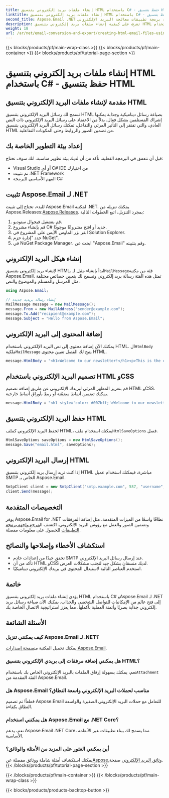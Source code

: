 ```yaml
---
title: إنشاء ملفات بريد إلكتروني بتنسيق HTML باستخدام C# - حفظ بتنسيق HTML
linktitle: إنشاء ملفات بريد إلكتروني بتنسيق HTML باستخدام C# - حفظ بتنسيق HTML
second_title: Aspose.Email .NET واجهة برمجة تطبيقات معالجة البريد الإلكتروني
description: تعرف على كيفية إنشاء ملفات بريد إلكتروني بتنسيق HTML باستخدام C# وAspose.Email لـ .NET. دليل خطوة بخطوة مع الكود المصدري لتخصيص البريد الإلكتروني بسلاسة.
weight: 18
url: /ar/net/email-conversion-and-export/creating-html-email-files-using-csharp-save-as-html/
---
```


{{< blocks/products/pf/main-wrap-class >}}
{{< blocks/products/pf/main-container >}}
{{< blocks/products/pf/tutorial-page-section >}}

# إنشاء ملفات بريد إلكتروني بتنسيق HTML باستخدام C# - حفظ بتنسيق HTML


## مقدمة لإنشاء ملفات البريد الإلكتروني بتنسيق HTML

تسمح لك رسائل البريد الإلكتروني بتنسيق HTML بصياغة رسائل ديناميكية وجذابة يمكنها إشراك المستلمين بشكل فعال. بدلاً من الاعتماد على رسائل البريد الإلكتروني ذات النص العادي، والتي تفتقر إلى التأثير المرئي والتفاعل، تمكنك رسائل البريد الإلكتروني بتنسيق HTML من تضمين الصور والروابط وحتى المكونات التفاعلية.

## إعداد بيئة التطوير الخاصة بك

قبل أن نتعمق في البرمجة الفعلية، تأكد من أن لديك بيئة تطوير مناسبة. انك سوف تحتاج:

- Visual Studio أو أي C# IDE من اختيارك
- تم تثبيت .NET Framework
- الفهم الأساسي للبرمجة C#

## تثبيت Aspose.Email لـ .NET

 للبدء، تحتاج إلى تثبيت Aspose.Email لمكتبة .NET. يمكنك تنزيله من Aspose.Releases:[Aspose.Releases](https://releases.aspose.com/email/net/). بمجرد التنزيل، اتبع الخطوات التالية:

1. قم بتشغيل فيجوال ستوديو.
2. قم بإنشاء مشروع C# جديد أو افتح مشروعًا موجودًا.
3. انقر بزر الماوس الأيمن على المشروع في Solution Explorer.
4. حدد "إدارة حزم NuGet".
5. في NuGet Package Manager، ابحث عن "Aspose.Email" وقم بتثبيته.

## إنشاء هيكل البريد الإلكتروني

 لإنشاء بريد إلكتروني بتنسيق HTML، ابدأ بإنشاء مثيل لـ`MailMessage`فئة من مكتبة Aspose.Email. تمثل هذه الفئة رسالة بريد إلكتروني وتسمح لك بتعيين خصائص مختلفة مثل المرسل والمستلم والموضوع والنص.

```csharp
using Aspose.Email;

// إنشاء رسالة بريدية جديدة
MailMessage message = new MailMessage();
message.From = new MailAddress("sender@example.com");
message.To.Add("recipient@example.com");
message.Subject = "Hello from Aspose.Email";
```

## إضافة المحتوى إلى البريد الإلكتروني

 يمكنك الآن إضافة محتوى إلى نص البريد الإلكتروني باستخدام HTML. ال`HtmlBody` ملكية`MailMessage` يتيح لك الفصل تعيين محتوى HTML.

```csharp
message.HtmlBody = "<h1>Welcome to our newsletter!</h1><p>This is the content of our email.</p>";
```

## تصميم البريد الإلكتروني باستخدام HTML وCSS

قم بتعزيز المظهر المرئي لبريدك الإلكتروني عن طريق إضافة تصميم HTML وCSS. يمكنك تضمين أنماط مضمّنة أو ربط بأوراق أنماط خارجية.

```csharp
message.HtmlBody = "<h1 style='color: #007bff;'>Welcome to our newsletter!</h1><p style='font-size: 16px;'>This is the content of our email.</p>";
```

## حفظ البريد الإلكتروني بتنسيق HTML

 لحفظ البريد الإلكتروني كملف HTML، يمكنك استخدام ملف`HtmlSaveOptions` فصل.

```csharp
HtmlSaveOptions saveOptions = new HtmlSaveOptions();
message.Save("email.html", saveOptions);
```

## إرسال البريد الإلكتروني HTML

إذا كنت تريد إرسال بريد إلكتروني بتنسيق HTML مباشرة، فيمكنك استخدام عميل SMTP الخاص بـ Aspose.Email.

```csharp
SmtpClient client = new SmtpClient("smtp.example.com", 587, "username", "password");
client.Send(message);
```

## التخصيصات المتقدمة

 يوفر Aspose.Email for .NET نطاقًا واسعًا من الميزات المتقدمة، مثل إضافة المرفقات وتضمين الصور والعمل مع رؤوس البريد الإلكتروني. اكتشف ال[مرجع واجهة برمجة التطبيقات](https://reference.aspose.com/email/net) للحصول على معلومات مفصلة.

## استكشاف الأخطاء وإصلاحها والنصائح

- تحقق جيدًا من إعدادات خادم SMTP عند إرسال رسائل البريد الإلكتروني.
- تأكد من أن HTML وCSS لديك منسقان بشكل جيد لتجنب مشكلات العرض.
- استخدم العناصر النائبة لاستبدال المحتوى في بريدك الإلكتروني ديناميكيًا.

## خاتمة

يؤدي إنشاء ملفات بريد إلكتروني بتنسيق HTML باستخدام C# وAspose.Email لـ .NET إلى فتح عالم من الإمكانيات للتواصل الشخصي والجذاب. يمكنك الآن صياغة رسائل بريد إلكتروني جذابة بصريًا وأتمتة العملية بأكملها، مما يعزز استراتيجية الاتصال الخاصة بك.

## الأسئلة الشائعة

### كيف يمكنني تنزيل Aspose.Email لـ .NET؟

 يمكنك تحميل المكتبة من[صفحة إصدارات Aspose.Email](https://releases.aspose.com/email/net).

### هل يمكنني إضافة مرفقات إلى بريدي الإلكتروني بتنسيق HTML؟

 نعم، يمكنك بسهولة إرفاق الملفات بالبريد الإلكتروني الخاص بك باستخدام`Attachment` الفئة المقدمة من Aspose.Email.

### هل Aspose.Email مناسب لحملات البريد الإلكتروني واسعة النطاق؟

قطعاً! تم تصميم Aspose.Email للتعامل مع حملات البريد الإلكتروني الصغيرة والواسعة النطاق بكفاءة.

### هل يمكنني استخدام Aspose.Email مع .NET Core؟

نعم، يدعم Aspose.Email .NET Core، مما يسمح لك ببناء تطبيقات عبر الأنظمة الأساسية.

### أين يمكنني العثور على المزيد من الأمثلة والوثائق؟

 يمكنك استكشاف أمثلة شاملة ووثائق مفصلة عن[Aspose.وثائق البريد الإلكتروني](https://reference.aspose.com/email/net) صفحة.
{{< /blocks/products/pf/tutorial-page-section >}}

{{< /blocks/products/pf/main-container >}}
{{< /blocks/products/pf/main-wrap-class >}}

{{< blocks/products/products-backtop-button >}}
